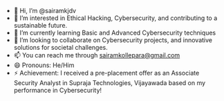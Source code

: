 - 👋 Hi, I’m @sairamkjdv
- 👀 I’m interested in Ethical Hacking, Cybersecurity, and contributing to a sustainable future.
- 🌱 I’m currently learning Basic and Advanced Cybersecurity techniques
- 💞️ I’m looking to collaborate on Cybersecurity projects, and innovative solutions for societal challenges.
- 📫 You can reach me through sairamkollepara@gmail.com
- 😄 Pronouns: He/Him
- ⚡ Achievement: I received a pre-placement offer as an Associate Security Analyst in Supraja Technologies, Vijayawada based on my performance in Cybersecurity!

<!---
sairamkjdv/sairamkjdv is a ✨ special ✨ repository because its `README.md` (this file) appears on your GitHub profile.
You can click the Preview link to take a look at your changes.
--->
